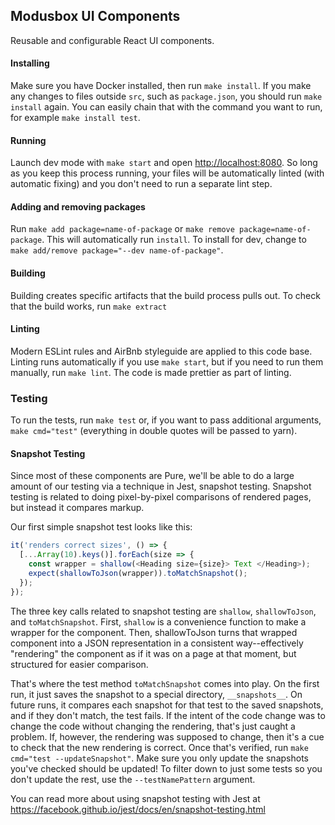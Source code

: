 ## Modusbox UI Components

Reusable and configurable React UI components.

#### Installing

Make sure you have Docker installed, then run `make install`. If you make any
changes to files outside `src`, such as `package.json`, you should run `make install` again. You can easily chain
that with the command you want to run, for example `make install test`.

#### Running

Launch dev mode with `make start` and open [http://localhost:8080](http://localhost:8080). So long as you keep
this process running, your files will be automatically linted (with automatic fixing) and you don't need to run a separate lint step.

#### Adding and removing packages

Run `make add package=name-of-package` or `make remove package=name-of-package`.
This will automatically run `install`. To install for dev, change to
`make add/remove package="--dev name-of-package"`.

#### Building

Building creates specific artifacts that the build process pulls out. To check that
the build works, run `make extract`

#### Linting

Modern ESLint rules and AirBnb styleguide are applied to this code base. Linting runs
automatically if you use `make start`, but if you need to run them manually,
run `make lint`. The code is made prettier as part of linting.

### Testing

To run the tests, run `make test` or, if you want to pass additional arguments, `make cmd="test"`
(everything in double quotes will be passed to yarn).

#### Snapshot Testing

Since most of these components are Pure, we'll be able to do a large amount of our testing via a technique in Jest, snapshot testing.
Snapshot testing is related to doing pixel-by-pixel comparisons of rendered pages, but instead it compares markup.

Our first simple snapshot test looks like this:

```javascript
it('renders correct sizes', () => {
  [...Array(10).keys()].forEach(size => {
    const wrapper = shallow(<Heading size={size}> Text </Heading>);
    expect(shallowToJson(wrapper)).toMatchSnapshot();
  });
});
```

The three key calls related to snapshot testing are `shallow`, `shallowToJson`, and `toMatchSnapshot`.
First, `shallow` is a convenience function to make a wrapper for the component. Then, shallowToJson turns that
wrapped component into a JSON representation in a consistent way--effectively "rendering" the component as if it was on a page
at that moment, but structured for easier comparison.

That's where the test method `toMatchSnapshot` comes into play. On the first run, it just saves the snapshot to a special
directory, `__snapshots__`. On future runs, it compares each snapshot for that test to the saved
snapshots, and if they don't match, the test fails. If the intent of the code change was to change the code without
changing the rendering, that's just caught a problem. If, however, the rendering was supposed to change, then
it's a cue to check that the new rendering is correct. Once that's verified, run `make cmd="test --updateSnapshot"`.
Make sure you only update the snapshots you've checked should be updated! To filter down to just some tests so you
don't update the rest, use the `--testNamePattern` argument.

You can read more about using snapshot testing with Jest at https://facebook.github.io/jest/docs/en/snapshot-testing.html
